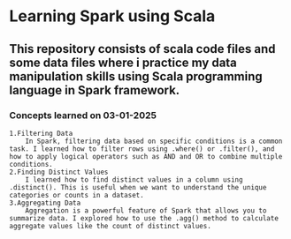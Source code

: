 # Learning Spark using Scala
## This repository consists of scala code files and some data files where i practice my data manipulation skills using Scala programming language in Spark framework.

### Concepts learned on 03-01-2025

    1.Filtering Data
        In Spark, filtering data based on specific conditions is a common task. I learned how to filter rows using .where() or .filter(), and how to apply logical operators such as AND and OR to combine multiple conditions.
    2.Finding Distinct Values
        I learned how to find distinct values in a column using .distinct(). This is useful when we want to understand the unique categories or counts in a dataset.
    3.Aggregating Data
        Aggregation is a powerful feature of Spark that allows you to summarize data. I explored how to use the .agg() method to calculate aggregate values like the count of distinct values.
